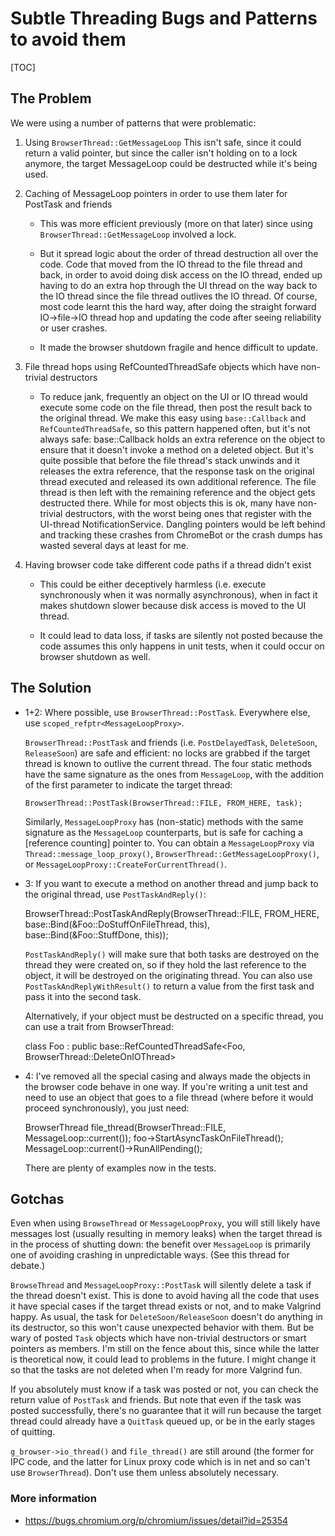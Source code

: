 # Subtle Threading Bugs and Patterns to avoid them

[TOC]

## The Problem
We were using a number of patterns that were problematic:

1. Using `BrowserThread::GetMessageLoop` This isn't safe, since it could return
   a valid pointer, but since the caller isn't holding on to a lock anymore, the
   target MessageLoop could be destructed while it's being used.
   
1. Caching of MessageLoop pointers in order to use them later for PostTask and friends

   * This was more efficient previously (more on that later) since using
     `BrowserThread::GetMessageLoop` involved a lock.
   
   * But it spread logic about the order of thread destruction all over the
     code.  Code that moved from the IO thread to the file thread and back, in
     order to avoid doing disk access on the IO thread, ended up having to do an
     extra hop through the UI thread on the way back to the IO thread since the
     file thread outlives the IO thread.  Of course, most code learnt this the
     hard way, after doing the straight forward IO->file->IO thread hop and
     updating the code after seeing reliability or user crashes.

   * It made the browser shutdown fragile and hence difficult to update.
   
1. File thread hops using RefCountedThreadSafe objects which have non-trivial
   destructors

   * To reduce jank, frequently an object on the UI or IO thread would execute
     some code on the file thread, then post the result back to the original
     thread.  We make this easy using `base::Callback` and
     `RefCountedThreadSafe`, so this pattern happened often, but it's not always
     safe: base::Callback holds an extra reference on the object to ensure that
     it doesn't invoke a method on a deleted object.  But it's quite possible
     that before the file thread's stack unwinds and it releases the extra
     reference, that the response task on the original thread executed and
     released its own additional reference.  The file thread is then left with
     the remaining reference and the object gets destructed there.  While for
     most objects this is ok, many have non-trivial destructors, with the worst
     being ones that register with the UI-thread NotificationService.  Dangling
     pointers would be left behind and tracking these crashes from ChromeBot or
     the crash dumps has wasted several days at least for me.

1. Having browser code take different code paths if a thread didn't exist

   * This could be either deceptively harmless (i.e. execute synchronously when
     it was normally asynchronous), when in fact it makes shutdown slower
     because disk access is moved to the UI thread.
 
   * It could lead to data loss, if tasks are silently not posted because the
     code assumes this only happens in unit tests, when it could occur on
     browser shutdown as well.

## The Solution

* 1+2: Where possible, use `BrowserThread::PostTask`. Everywhere else, use
  `scoped_refptr<MessageLoopProxy>`.

  `BrowserThread::PostTask` and friends (i.e. `PostDelayedTask`, `DeleteSoon`,
  `ReleaseSoon`) are safe and efficient: no locks are grabbed if the target
  thread is known to outlive the current thread.  The four static methods have
  the same signature as the ones from `MessageLoop`, with the addition of the
  first parameter to indicate the target thread:

    `BrowserThread::PostTask(BrowserThread::FILE, FROM_HERE, task);`

  Similarly, `MessageLoopProxy` has (non-static) methods with the same signature
  as the `MessageLoop` counterparts, but is safe for caching a [reference
  counting] pointer to. You can obtain a `MessageLoopProxy` via
  `Thread::message_loop_proxy()`, `BrowserThread::GetMessageLoopProxy()`, or
  `MessageLoopProxy::CreateForCurrentThread()`.

* 3: If you want to execute a method on another thread and jump back to the
  original thread, use `PostTaskAndReply()`:

    BrowserThread::PostTaskAndReply(BrowserThread::FILE, FROM_HERE,
                                    base::Bind(&Foo::DoStuffOnFileThread, this),
                                    base::Bind(&Foo::StuffDone, this));

  `PostTaskAndReply()` will make sure that both tasks are destroyed on the
  thread they were created on, so if they hold the last reference to the object,
  it will be destroyed on the originating thread. You can also use
  `PostTaskAndReplyWithResult()` to return a value from the first task and pass
  it into the second task.
  
  Alternatively, if your object must be destructed on a specific thread, you can
  use a trait from BrowserThread:

    class Foo : public base::RefCountedThreadSafe<Foo, BrowserThread::DeleteOnIOThread>

* 4: I've removed all the special casing and always made the objects in the
  browser code behave in one way.  If you're writing a unit test and need to use
  an object that goes to a file thread (where before it would proceed
  synchronously), you just need:

    BrowserThread file_thread(BrowserThread::FILE, MessageLoop::current());
    foo->StartAsyncTaskOnFileThread();
    MessageLoop::current()->RunAllPending();

  There are plenty of examples now in the tests.

## Gotchas
Even when using `BrowseThread` or `MessageLoopProxy`, you will still likely have
messages lost (usually resulting in memory leaks) when the target thread is in
the process of shutting down: the benefit over `MessageLoop` is primarily one of
avoiding crashing in unpredictable ways. (See this thread for debate.)

`BrowseThread` and `MessageLoopProxy::PostTask` will silently delete a task if
the thread doesn't exist.  This is done to avoid having all the code that uses
it have special cases if the target thread exists or not, and to make Valgrind
happy.  As usual, the task for `DeleteSoon/ReleaseSoon` doesn't do anything in
its destructor, so this won't cause unexpected behavior with them.  But be wary
of posted `Task` objects which have non-trivial destructors or smart pointers as
members.  I'm still on the fence about this, since while the latter is
theoretical now, it could lead to problems in the future.  I might change it so
that the tasks are not deleted when I'm ready for more Valgrind fun.

If you absolutely must know if a task was posted or not, you can check the
return value of `PostTask` and friends.  But note that even if the task was
posted successfully, there's no guarantee that it will run because the target
thread could already have a `QuitTask` queued up, or be in the early stages of
quitting.

`g_browser->io_thread()` and `file_thread()` are still around (the former for
IPC code, and the latter for Linux proxy code which is in net and so can't use
`BrowserThread`).  Don't use them unless absolutely necessary.


### More information

* https://bugs.chromium.org/p/chromium/issues/detail?id=25354

